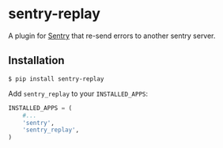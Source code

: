 # sentry-replay
A plugin for [Sentry](https://www.getsentry.com/) that re-send errors to another sentry server.
## Installation
`$ pip install sentry-replay`

Add `sentry_replay` to your `INSTALLED_APPS`:

```python
INSTALLED_APPS = (
    #...
    'sentry',
    'sentry_replay',
)
```
